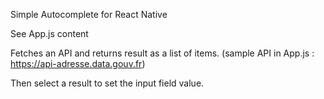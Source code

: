 Simple Autocomplete for React Native

See App.js content

Fetches an API and returns result as a list of items.
(sample API in App.js : https://api-adresse.data.gouv.fr)

Then select a result to set the input field value.

